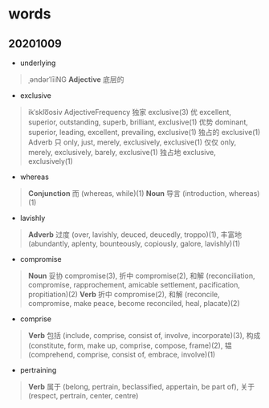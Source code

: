 # words

## 20201009

- underlying
> ˌəndərˈlīiNG
> **Adjective** 底层的

- exclusive
> ikˈsklo͞osiv
> AdjectiveFrequency
独家
exclusive(3)
优
excellent, superior, outstanding, superb, brilliant, exclusive(1)
优势
dominant, superior, leading, excellent, prevailing, exclusive(1)
独占的
exclusive(1)
Adverb
只
only, just, merely, exclusively, exclusive(1)
仅仅
only, merely, exclusively, barely, exclusive(1)
独占地
exclusive, exclusively(1)

- whereas
> **Conjunction** 而 (whereas, while)(1)
> **Noun** 导言 (introduction, whereas)(1)

- lavishly
> **Adverb** 过度 (over, lavishly, deuced, deucedly, troppo)(1), 丰富地 (abundantly, aplenty, bounteously, copiously, galore, lavishly)(1)

- compromise
> **Noun** 妥协 compromise(3), 折中 compromise(2), 和解 (reconciliation, compromise, rapprochement, amicable settlement, pacification, propitiation)(2)
> **Verb** 折中 compromise(2), 和解 (reconcile, compromise, make peace, become reconciled, heal, placate)(2)

- comprise
> **Verb** 包括 (include, comprise, consist of, involve, incorporate)(3), 构成 (constitute, form, make up, comprise, compose, frame)(2), 韫 (comprehend, comprise, consist of, embrace, involve)(1)

- pertraining
> **Verb** 属于 (belong, pertrain, beclassified, appertain, be part of), 关于 (respect, pertrain, center, centre)
